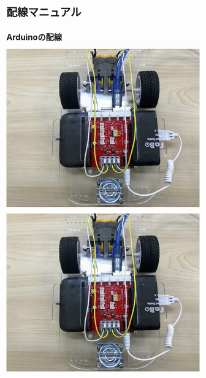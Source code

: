 # 配線マニュアル

## Arduinoの配線

![](/type2/img/type2_arduino001.png)

![](/type2/img/type2_arduino001.png)
